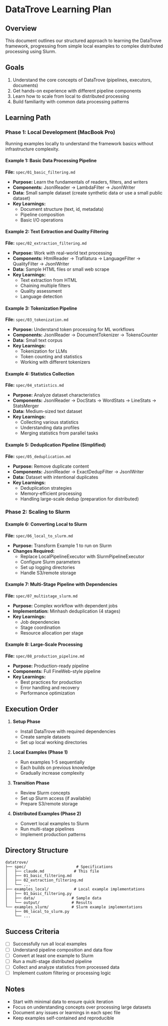 # DataTrove Learning Plan

## Overview
This document outlines our structured approach to learning the DataTrove framework, progressing from simple local examples to complex distributed processing using Slurm.

## Goals
1. Understand the core concepts of DataTrove (pipelines, executors, documents)
2. Get hands-on experience with different pipeline components
3. Learn how to scale from local to distributed processing
4. Build familiarity with common data processing patterns

## Learning Path

### Phase 1: Local Development (MacBook Pro)
Running examples locally to understand the framework basics without infrastructure complexity.

#### Example 1: Basic Data Processing Pipeline
**File:** `spec/01_basic_filtering.md`
- **Purpose:** Learn the fundamentals of readers, filters, and writers
- **Components:** JsonlReader → LambdaFilter → JsonlWriter
- **Data:** Small sample dataset (create synthetic data or use a small public dataset)
- **Key Learnings:**
  - Document structure (text, id, metadata)
  - Pipeline composition
  - Basic I/O operations

#### Example 2: Text Extraction and Quality Filtering
**File:** `spec/02_extraction_filtering.md`
- **Purpose:** Work with real-world text processing
- **Components:** HtmlReader → Trafilatura → LanguageFilter → QualityFilter → JsonlWriter
- **Data:** Sample HTML files or small web scrape
- **Key Learnings:**
  - Text extraction from HTML
  - Chaining multiple filters
  - Quality assessment
  - Language detection

#### Example 3: Tokenization Pipeline
**File:** `spec/03_tokenization.md`
- **Purpose:** Understand token processing for ML workflows
- **Components:** JsonlReader → DocumentTokenizer → TokensCounter
- **Data:** Small text corpus
- **Key Learnings:**
  - Tokenization for LLMs
  - Token counting and statistics
  - Working with different tokenizers

#### Example 4: Statistics Collection
**File:** `spec/04_statistics.md`
- **Purpose:** Analyze dataset characteristics
- **Components:** JsonlReader → DocStats → WordStats → LineStats → StatsMerger
- **Data:** Medium-sized text dataset
- **Key Learnings:**
  - Collecting various statistics
  - Understanding data profiles
  - Merging statistics from parallel tasks

#### Example 5: Deduplication Pipeline (Simplified)
**File:** `spec/05_deduplication.md`
- **Purpose:** Remove duplicate content
- **Components:** JsonlReader → ExactDedupFilter → JsonlWriter
- **Data:** Dataset with intentional duplicates
- **Key Learnings:**
  - Deduplication strategies
  - Memory-efficient processing
  - Handling large-scale dedup (preparation for distributed)

### Phase 2: Scaling to Slurm

#### Example 6: Converting Local to Slurm
**File:** `spec/06_local_to_slurm.md`
- **Purpose:** Transform Example 1 to run on Slurm
- **Changes Required:**
  - Replace LocalPipelineExecutor with SlurmPipelineExecutor
  - Configure Slurm parameters
  - Set up logging directories
  - Handle S3/remote storage

#### Example 7: Multi-Stage Pipeline with Dependencies
**File:** `spec/07_multistage_slurm.md`
- **Purpose:** Complex workflow with dependent jobs
- **Implementation:** Minhash deduplication (4 stages)
- **Key Learnings:**
  - Job dependencies
  - Stage coordination
  - Resource allocation per stage

#### Example 8: Large-Scale Processing
**File:** `spec/08_production_pipeline.md`
- **Purpose:** Production-ready pipeline
- **Components:** Full FineWeb-style pipeline
- **Key Learnings:**
  - Best practices for production
  - Error handling and recovery
  - Performance optimization

## Execution Order

1. **Setup Phase**
   - Install DataTrove with required dependencies
   - Create sample datasets
   - Set up local working directories

2. **Local Examples (Phase 1)**
   - Run examples 1-5 sequentially
   - Each builds on previous knowledge
   - Gradually increase complexity

3. **Transition Phase**
   - Review Slurm concepts
   - Set up Slurm access (if available)
   - Prepare S3/remote storage

4. **Distributed Examples (Phase 2)**
   - Convert local examples to Slurm
   - Run multi-stage pipelines
   - Implement production patterns

## Directory Structure
```
datatrove/
├── spec/                      # Specifications
│   ├── claude.md             # This file
│   ├── 01_basic_filtering.md
│   ├── 02_extraction_filtering.md
│   └── ...
├── examples_local/           # Local example implementations
│   ├── 01_basic_filtering.py
│   ├── data/                # Sample data
│   └── output/              # Results
└── examples_slurm/          # Slurm example implementations
    ├── 06_local_to_slurm.py
    └── ...
```

## Success Criteria
- [ ] Successfully run all local examples
- [ ] Understand pipeline composition and data flow
- [ ] Convert at least one example to Slurm
- [ ] Run a multi-stage distributed pipeline
- [ ] Collect and analyze statistics from processed data
- [ ] Implement custom filtering or processing logic

## Notes
- Start with minimal data to ensure quick iteration
- Focus on understanding concepts over processing large datasets
- Document any issues or learnings in each spec file
- Keep examples self-contained and reproducible